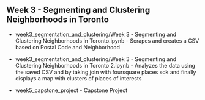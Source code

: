 Week 3 - Segmenting and Clustering Neighborhoods in Toronto
-----------------------------------------------------------

* week3_segmentation_and_clustering/Week 3 - Segmenting and Clustering Neighborhoods in Toronto.ipynb - Scrapes and creates a CSV based on Postal Code and Neighborhood

* week3_segmentation_and_clustering/Week 3 - Segmenting and Clustering Neighborhoods in Toronto 2.ipynb - Analyzes the data using the saved CSV and by taking join with foursquare places sdk and finally displays a map with clusters of places of interests

* week5_capstone_project - Capstone Project 
